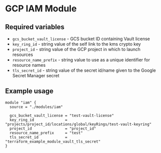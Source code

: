# GCP IAM Module

## Required variables

* `gcs_bucket_vault_license` - GCS bucket ID containing Vault license
* `key_ring_id` - string value of the self link to the kms crypto key
* `project_id` - string value of the GCP project in which to launch resources
* `resource_name_prefix` - string value to use as a unique identifier for resource names
* `tls_secret_id` - string value of the secret id/name given to the Google Secret Manager secret

## Example usage

```hcl
module "iam" {
  source = "./modules/iam"

  gcs_bucket_vault_license = "test-vault-license"
  key_ring_id              = "projects/project_id/locations/global/keyRings/test-vault-keyring"
  project_id               = "project_id"
  resource_name_prefix     = "test"
  tls_secret_id            = "terraform_example_module_vault_tls_secret"
}
```
